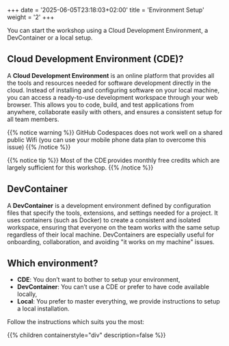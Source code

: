 +++
date = '2025-06-05T23:18:03+02:00'
title = 'Environment Setup'
weight = '2'
+++

You can start the workshop using a Cloud Development Environment, a DevContainer or a local setup.

## Cloud Development Environment (CDE)?

A **Cloud Development Environment** is an online platform that provides all the tools and resources needed for software development directly in the cloud. Instead of installing and configuring software on your local machine, you can access a ready-to-use development workspace through your web browser. This allows you to code, build, and test applications from anywhere, collaborate easily with others, and ensures a consistent setup for all team members.

{{% notice warning %}}
GitHub Codespaces does not work well on a shared public Wifi (you can use your mobile phone data plan to overcome this issue)
{{% /notice %}}

{{% notice tip %}}
Most of the CDE provides monthly free credits which are largely sufficient for this workshop.
{{% /notice %}}

## DevContainer

A **DevContainer** is a development environment defined by configuration files that specify the tools, extensions, and settings needed for a project. It uses containers (such as Docker) to create a consistent and isolated workspace, ensuring that everyone on the team works with the same setup regardless of their local machine. DevContainers are especially useful for onboarding, collaboration, and avoiding "it works on my machine" issues.

## Which environment?

* **CDE**: You don’t want to bother to setup your environment,
* **DevContainer**: You can’t use a CDE or prefer to have code available locally,
* **Local**: You prefer to master everything, we provide instructions to setup a local installation.

Follow the instructions which suits you the most:

{{% children containerstyle="div"  description=false %}}